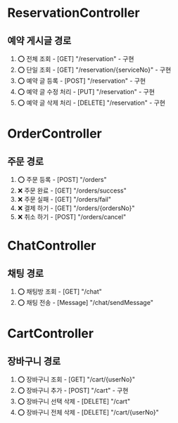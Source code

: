 # ReservationController
## 예약 게시글 경로
1. ⭕ 전체 조회         - [GET] "/reservation"                  - 구현
2. ⭕ 단일 조회         - [GET] "/reservation/{serviceNo}"      - 구현
3. ⭕ 예약 글 등록      - [POST] "/reservation"                 - 구현
5. ⭕ 예약 글 수정 처리 - [PUT] "/reservation"                  - 구현
6. ⭕ 예약 글 삭제 처리 - [DELETE] "/reservation"               - 구현

# OrderController
## 주문 경로
1. ⭕ 주문 등록         - [POST]  "/orders"
2. ❌ 주문 완료         - [GET]   "/orders/success"
3. ❌ 주문 실패         - [GET]   "/orders/fail"
4. ❌ 결제 하기         - [GET]   "/orders/{ordersNo}"
5. ❌ 취소 하기         - [POST]  "/orders/cancel"

# ChatController
## 채팅 경로
1. ⭕ 채팅방 조회           - [GET]        "/chat"
2. ⭕ 채팅 전송             - [Message]    "/chat/sendMessage"

# CartController
## 장바구니 경로
1. ⭕ 장바구니 조회             - [GET]      "/cart/{userNo}"
2. ⭕ 장바구니 추가             - [POST]     "/cart"           - 구현
3. ⭕ 장바구니 선택 삭제         - [DELETE]   "/cart"
4. ⭕ 장바구니 전체 삭제         - [DELETE]   "/cart/{userNo}"